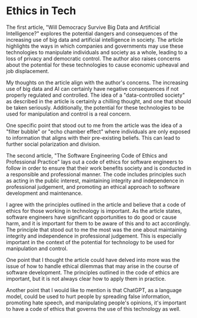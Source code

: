 <!-- @format -->

# Ethics in Tech

The first article, "Will Democracy Survive Big Data and Artificial Intelligence?" explores the potential dangers and consequences of the increasing use of big data and artificial intelligence in society. The article highlights the ways in which companies and governments may use these technologies to manipulate individuals and society as a whole, leading to a loss of privacy and democratic control. The author also raises concerns about the potential for these technologies to cause economic upheaval and job displacement.

My thoughts on the article align with the author's concerns. The increasing use of big data and AI can certainly have negative consequences if not properly regulated and controlled. The idea of a "data-controlled society" as described in the article is certainly a chilling thought, and one that should be taken seriously. Additionally, the potential for these technologies to be used for manipulation and control is a real concern.

One specific point that stood out to me from the article was the idea of a "filter bubble" or "echo chamber effect" where individuals are only exposed to information that aligns with their pre-existing beliefs. This can lead to further social polarization and division.

The second article, "The Software Engineering Code of Ethics and Professional Practice" lays out a code of ethics for software engineers to follow in order to ensure that their work benefits society and is conducted in a responsible and professional manner. The code includes principles such as acting in the public interest, maintaining integrity and independence in professional judgement, and promoting an ethical approach to software development and maintenance.

I agree with the principles outlined in the article and believe that a code of ethics for those working in technology is important. As the article states, software engineers have significant opportunities to do good or cause harm, and it is important for them to be aware of this and to act accordingly. The principle that stood out to me the most was the one about maintaining integrity and independence in professional judgement. This is especially important in the context of the potential for technology to be used for manipulation and control.

One point that I thought the article could have delved into more was the issue of how to handle ethical dilemmas that may arise in the course of software development. The principles outlined in the code of ethics are important, but it is not always clear how to apply them in practice.

Another point that I would like to mention is that ChatGPT, as a language model, could be used to hurt people by spreading false information, promoting hate speech, and manipulating people's opinions, it's important to have a code of ethics that governs the use of this technology as well.
